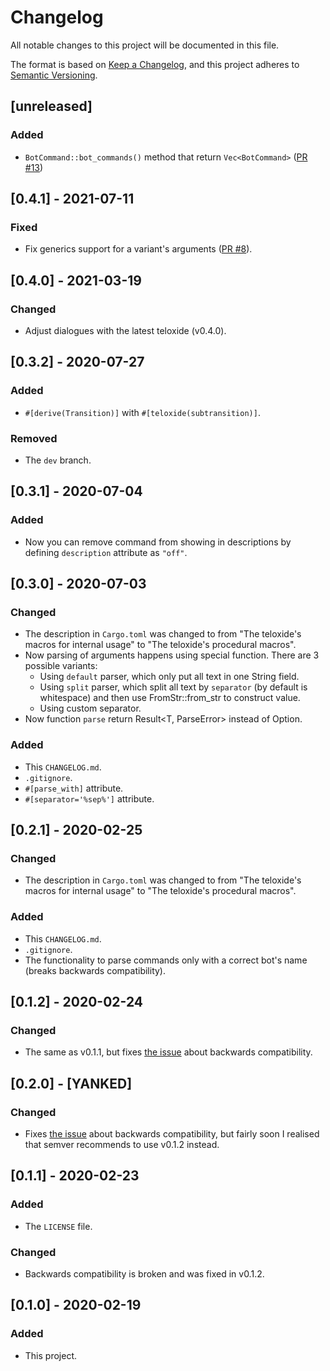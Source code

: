 # Changelog
All notable changes to this project will be documented in this file.

The format is based on [Keep a Changelog](https://keepachangelog.com/en/1.0.0/),
and this project adheres to [Semantic Versioning](https://semver.org/spec/v2.0.0.html).

## [unreleased]

### Added
- `BotCommand::bot_commands()` method that return `Vec<BotCommand>` ([PR #13](https://github.com/teloxide/teloxide-macros/pull/13))

## [0.4.1] - 2021-07-11

### Fixed

 - Fix generics support for a variant's arguments ([PR #8](https://github.com/teloxide/teloxide-macros/issues/8)).

## [0.4.0] - 2021-03-19

### Changed

 - Adjust dialogues with the latest teloxide (v0.4.0).

## [0.3.2] - 2020-07-27

### Added
 - `#[derive(Transition)]` with `#[teloxide(subtransition)]`.

### Removed
 - The `dev` branch.

## [0.3.1] - 2020-07-04
### Added
 - Now you can remove command from showing in descriptions by defining `description` attribute as `"off"`.

## [0.3.0] - 2020-07-03
### Changed
 - The description in `Cargo.toml` was changed to from "The teloxide's macros for internal usage" to "The teloxide's procedural macros".
 - Now parsing of arguments happens using special function. There are 3 possible variants:
   - Using `default` parser, which only put all text in one String field.
   - Using `split` parser, which split all text by `separator` (by default is whitespace) and then use FromStr::from_str to construct value.
   - Using custom separator.
 - Now function `parse` return Result<T, ParseError> instead of Option<T>.

### Added
 - This `CHANGELOG.md`.
 - `.gitignore`.
 - `#[parse_with]` attribute.
 - `#[separator='%sep%']` attribute.

## [0.2.1] - 2020-02-25
### Changed
 - The description in `Cargo.toml` was changed to from "The teloxide's macros for internal usage" to "The teloxide's procedural macros".

### Added
 - This `CHANGELOG.md`.
 - `.gitignore`.
 - The functionality to parse commands only with a correct bot's name (breaks backwards compatibility).

## [0.1.2] - 2020-02-24
### Changed
 - The same as v0.1.1, but fixes [the issue](https://github.com/teloxide/teloxide/issues/176) about backwards compatibility.


## [0.2.0] - [YANKED]
### Changed
 - Fixes [the issue](https://github.com/teloxide/teloxide/issues/176) about backwards compatibility, but fairly soon I realised that semver recommends to use v0.1.2 instead.


## [0.1.1] - 2020-02-23
### Added
 - The `LICENSE` file.
### Changed
 - Backwards compatibility is broken and was fixed in v0.1.2.


## [0.1.0] - 2020-02-19
### Added
 - This project.
